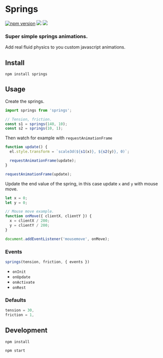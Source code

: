# Springs
[![npm version](https://badge.fury.io/js/springs.svg)](https://badge.fury.io/js/springs)
![](https://david-dm.org/brunnolou/springs.svg)
![](https://img.shields.io/github/size/brunnolou/springs/lib/index.js.svg)

### Super simple springs animations.
Add real fluid physics to you custom javascript animations.

## Install
`npm install springs`

## Usage

Create the springs.
```js
import springs from 'springs';

// Tension, friction.
const s1 = springs(140, 10);
const s2 = springs(10, 1);
```


Then watch for example with `requestAnimationFrame`

```js
function update() {
  el.style.transform = `scale3d(${s1(x)}, ${s2(y)}, 0)`;

  requestAnimationFrame(update);
}

requestAnimationFrame(update);
```

Update the end value of the spring, in this case update `x` and `y` with mouse move.
```js
let x = 0;
let y = 0;

// Mouse move example.
function onMove({ clientX, clientY }) {
  x = clientX / 200;
  y = clientY / 200;
}

document.addEventListener('mousemove', onMove);
```

### Events

```js
springs(tension, friction, { events })
````
- `onInit`
- `onUpdate`
- `onActivate`
- `onRest`

### Defaults
```js
tension = 30,
friction = 1,
```

## Development
`npm install`

`npm start`
